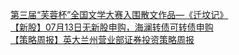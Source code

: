   
[第三届“芙蓉杯”全国文学大赛入围散文作品—《迁坟记》](http://www.dianyue.me/archives/959/3uc3wkzila9esxec/)  
[【新股】07月13日无新股申购，海澜转债可转债申购](http://www.dianyue.me/archives/715/javjhazibnf2cvdb/)  
[【策略周报】英大兰州营业部证券投资策略周报](http://www.dianyue.me/archives/103/q2r4zyj6zun0058y/)
